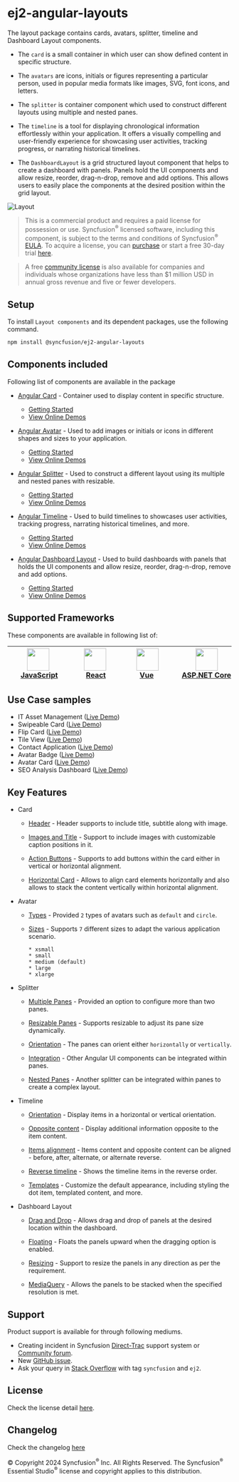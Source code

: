# ej2-angular-layouts

The layout package contains cards, avatars, splitter, timeline and Dashboard Layout components. 

* The `card` is a small container in which user can show defined content in specific structure.

* The `avatars` are icons, initials or figures representing a particular person, used in popular media formats like images, SVG, font icons, and letters.

* The `splitter` is container component which used to construct different layouts using multiple and nested panes.

* The `timeline` is a tool for displaying chronological information effortlessly within your application. It offers a visually compelling and user-friendly experience for showcasing user activities, tracking progress, or narrating historical timelines.

* The `DashboardLayout` is a grid structured layout component that helps to create a dashboard with panels. Panels hold the UI components and allow resize, reorder, drag-n-drop, remove and add options. This allows users to easily place the components at the desired position within the grid layout.

![Layout](https://ej2.syncfusion.com/products/images/layout/readme.png)

> This is a commercial product and requires a paid license for possession or use. Syncfusion<sup>®</sup> licensed software, including this component, is subject to the terms and conditions of Syncfusion<sup>®</sup> [EULA](https://www.syncfusion.com/eula/es/). To acquire a license, you can [purchase](https://www.syncfusion.com/sales/products/?utm_source=npm&utm_medium=listing&utm_campaign=angular-layout-npm) or start a free 30-day trial [here](https://www.syncfusion.com/account/manage-trials/start-trials/?utm_source=npm&utm_medium=listing&utm_campaign=angular-layout-npm).

> A free [community license](https://www.syncfusion.com/products/communitylicense/?utm_source=npm&utm_medium=listing&utm_campaign=angular-layout-npm) is also available for companies and individuals whose organizations have less than $1 million USD in annual gross revenue and five or fewer developers.

## Setup

To install `Layout components` and its dependent packages, use the following command.

```sh
npm install @syncfusion/ej2-angular-layouts
```

## Components included

Following list of components are available in the package

* [Angular Card](https://www.syncfusion.com/angular-ui-components/angular-card?utm_source=npm&utm_medium=listing&utm_campaign=angular-layout-npm) - Container used to display content in specific structure.
  * [Getting Started](https://ej2.syncfusion.com/angular/documentation/card/getting-started/?utm_source=npm&utm_medium=listing&utm_campaign=angular-layout-npm)
  * [View Online Demos](https://ej2.syncfusion.com/angular/demos/?utm_source=npm&utm_medium=listing&utm_campaign=angular-layout-npm#/fluent2/card/basic)

* [Angular Avatar](https://www.syncfusion.com/angular-ui-components/angular-avatar?utm_source=npm&utm_medium=listing&utm_campaign=angular-layout-npm) - Used to add images or initials or icons in different shapes and sizes to your application.
  * [Getting Started](https://ej2.syncfusion.com/angular/documentation/avatar/getting-started/?utm_source=npm&utm_medium=listing&utm_campaign=angular-layout-npm)
  * [View Online Demos](https://ej2.syncfusion.com/angular/demos/?utm_source=npm&utm_medium=listing&utm_campaign=angular-layout-npm#/fluent2/avatar/default)

* [Angular Splitter](https://www.syncfusion.com/angular-ui-components/angular-splitter?utm_source=npm&utm_medium=listing&utm_campaign=angular-layout-npm) - Used to construct a different layout using its multiple and nested panes with resizable.
  * [Getting Started](https://ej2.syncfusion.com/angular/documentation/splitter/getting-started/?utm_source=npm&utm_medium=listing&utm_campaign=angular-layout-npm)
  * [View Online Demos](https://ej2.syncfusion.com/angular/demos/?utm_source=npm&utm_medium=listing&utm_campaign=angular-layout-npm#/fluent2/splitter/default)

* [Angular Timeline](https://www.syncfusion.com/angular-ui-components/angular-timeline?utm_source=npm&utm_medium=listing&utm_campaign=angular-layout-npm) - Used to build timelines to showcases user activities, tracking progress, narrating historical timelines, and more.
  * [Getting Started](https://ej2.syncfusion.com/angular/documentation/timeline/getting-started/?utm_source=npm&utm_medium=listing&utm_campaign=angular-layout-npm)
  * [View Online Demos](https://ej2.syncfusion.com/angular/demos/?utm_source=npm&utm_medium=listing&utm_campaign=angular-layout-npm#/fluent2/timeline/default) 

* [Angular Dashboard Layout](https://www.syncfusion.com/angular-ui-components/angular-dashboard-layout?utm_source=npm&utm_medium=listing&utm_campaign=angular-layout-npm) - Used to build dashboards with panels that holds the UI components and allow resize, reorder, drag-n-drop, remove and add options.
  * [Getting Started](https://ej2.syncfusion.com/angular/documentation/dashboard-layout/getting-started/?utm_source=npm&utm_medium=listing&utm_campaign=angular-layout-npm)
  * [View Online Demos](https://ej2.syncfusion.com/angular/demos/?utm_source=npm&utm_medium=listing&utm_campaign=angular-layout-npm#/fluent2/dashboard-layout/default)

## Supported Frameworks

These components are available in following list of:

| [<img src="https://ej2.syncfusion.com/github/images/js.svg" height="50" />](https://www.syncfusion.com/javascript-ui-controls?utm_medium=listing&utm_source=github)<br/>&nbsp;&nbsp;&nbsp;&nbsp;&nbsp;[JavaScript](https://www.syncfusion.com/javascript-ui-controls?utm_medium=listing&utm_source=github)&nbsp;&nbsp;&nbsp;&nbsp; | [<img src="https://ej2.syncfusion.com/github/images/react.svg"  height="50" />](https://www.syncfusion.com/react-ui-components?utm_medium=listing&utm_source=github)<br/>&nbsp;&nbsp;&nbsp;&nbsp;&nbsp;&nbsp;&nbsp;[React](https://www.syncfusion.com/react-ui-components?utm_medium=listing&utm_source=github)&nbsp;&nbsp;&nbsp;&nbsp;&nbsp;&nbsp; | [<img src="https://ej2.syncfusion.com/github/images/vue.svg" height="50" />](https://www.syncfusion.com/vue-ui-components?utm_medium=listing&utm_source=github)<br/>&nbsp;&nbsp;&nbsp;&nbsp;&nbsp;&nbsp;&nbsp;&nbsp;[Vue](https://www.syncfusion.com/vue-ui-components?utm_medium=listing&utm_source=github)&nbsp;&nbsp;&nbsp;&nbsp;&nbsp;&nbsp;&nbsp;&nbsp;&nbsp; | [<img src="https://ej2.syncfusion.com/github/images/netcore.svg" height="50" />](https://www.syncfusion.com/aspnet-core-ui-controls?utm_medium=listing&utm_source=github)<br/>&nbsp;&nbsp;[ASP.NET&nbsp;Core](https://www.syncfusion.com/aspnet-core-ui-controls?utm_medium=listing&utm_source=github)&nbsp;&nbsp; | [<img src="https://ej2.syncfusion.com/github/images/netmvc.svg" height="50" />](https://www.syncfusion.com/aspnet-mvc-ui-controls?utm_medium=listing&utm_source=github)<br/>&nbsp;&nbsp;[ASP.NET&nbsp;MVC](https://www.syncfusion.com/aspnet-mvc-ui-controls?utm_medium=listing&utm_source=github)&nbsp;&nbsp; | 
| :-----: | :-----: | :-----: | :-----: | :-----: |

## Use Case samples

* IT Asset Management ([Live Demo](https://ej2.syncfusion.com/showcase/vue/assetmanagement/?utm_source=npm&utm_medium=listing&utm_campaign=angular-layout-npm))
* Swipeable Card ([Live Demo](https://ej2.syncfusion.com/angular/demos/?utm_source=npm&utm_medium=listing&utm_campaign=angular-layout-npm#/fluent2/card/swipeable))
* Flip Card ([Live Demo](https://ej2.syncfusion.com/angular/demos/?utm_source=npm&utm_medium=listing&utm_campaign=angular-layout-npm#/fluent2/card/flip))
* Tile View ([Live Demo](https://ej2.syncfusion.com/angular/demos/?utm_source=npm&utm_medium=listing&utm_campaign=angular-layout-npm#/fluent2/card/tile))
* Contact Application ([Live Demo](https://ej2.syncfusion.com/angular/demos/?utm_source=npm&utm_medium=listing&utm_campaign=angular-layout-npm#/fluent2/avatar/list-view))
* Avatar Badge ([Live Demo](https://ej2.syncfusion.com/angular/demos/?utm_source=npm&utm_medium=listing&utm_campaign=angular-layout-npm#/fluent2/avatar/badge))
* Avatar Card ([Live Demo](https://ej2.syncfusion.com/angular/demos/?utm_source=npm&utm_medium=listing&utm_campaign=angular-layout-npm#/fluent2/avatar/card))
* SEO Analysis Dashboard ([Live Demo](https://ej2.syncfusion.com/angular/demos/?utm_source=npm&utm_medium=listing&utm_campaign=angular-layout-npm#/fluent2/dashboard-layout/analytics-dashboard))

## Key Features

* Card

  * [Header](https://ej2.syncfusion.com/angular/demos/?utm_source=npm&utm_medium=listing&utm_campaign=angular-layout-npm#/fluent2/card/basic) - Header supports to include title, subtitle along with image.

  * [Images and Title](https://ej2.syncfusion.com/angular/demos/?utm_source=npm&utm_medium=listing&utm_campaign=angular-layout-npm#/fluent2/card/reveal) - Support to include images with customizable caption positions in it.

  * [Action Buttons](https://ej2.syncfusion.com/angular/demos/?utm_source=npm&utm_medium=listing&utm_campaign=angular-layout-npm#/fluent2/card/vertical) - Supports to add buttons within the card either in vertical or horizontal alignment.

  * [Horizontal Card](https://ej2.syncfusion.com/angular/demos/?utm_source=npm&utm_medium=listing&utm_campaign=angular-layout-npm#/fluent2/card/horizontal) - Allows to align card elements horizontally and also allows to stack the content vertically within horizontal alignment.

* Avatar

  * [Types](https://ej2.syncfusion.com/angular/demos/?utm_source=npm&utm_medium=listing&utm_campaign=angular-layout-npm#/fluent2/avatar/default) - Provided `2` types of avatars such as `default` and `circle`.

  * [Sizes](https://ej2.syncfusion.com/angular/demos/?utm_source=npm&utm_medium=listing&utm_campaign=angular-layout-npm#/fluent2/avatar/types) - Supports `7` different sizes to adapt the various application scenario.

        * xsmall
        * small
        * medium (default)
        * large
        * xlarge

* Splitter

  * [Multiple Panes](https://ej2.syncfusion.com/angular/demos/?utm_source=npm&utm_medium=listing&utm_campaign=angular-layout-npm#/fluent2/splitter/default) - Provided an option to configure more than two panes.

  * [Resizable Panes](https://ej2.syncfusion.com/angular/demos/?utm_source=npm&utm_medium=listing&utm_campaign=angular-layout-npm#/fluent2/splitter/code-editor-layout) - Supports resizable to adjust its pane size dynamically.

  * [Orientation](https://ej2.syncfusion.com/angular/demos/?utm_source=npm&utm_medium=listing&utm_campaign=angular-layout-npm#/fluent2/splitter/default) - The panes can orient either `horizontally` or `vertically`.

  * [Integration](https://ej2.syncfusion.com/angular/demos/?utm_source=npm&utm_medium=listing&utm_campaign=angular-layout-npm#/fluent2/splitter/accordion-navigation-menu) - Other Angular UI components can be integrated within panes.

  * [Nested Panes](https://ej2.syncfusion.com/angular/demos/?utm_source=npm&utm_medium=listing&utm_campaign=angular-layout-npm#/fluent2/splitter/code-editor-layout) - Another splitter can be integrated within panes to create a complex layout.

* Timeline

  * [Orientation](https://ej2.syncfusion.com/angular/demos/?utm_source=npm&utm_medium=listing&utm_campaign=angular-layout-npm#/fluent2/timeline/api) - Display items in a horizontal or vertical orientation.

  * [Opposite content](https://ej2.syncfusion.com/angular/demos/?utm_source=npm&utm_medium=listing&utm_campaign=angular-layout-npm#/fluent2/timeline/api) -  Display additional information opposite to the item content.
  
  * [Items alignment](https://ej2.syncfusion.com/angular/demos/?utm_source=npm&utm_medium=listing&utm_campaign=angular-layout-npm#/fluent2/timeline/api) - Items content and opposite content can be aligned - before, after, alternate, or alternate reverse.
  
  * [Reverse timeline](https://ej2.syncfusion.com/angular/demos/?utm_source=npm&utm_medium=listing&utm_campaign=angular-layout-npm#/fluent2/timeline/api) - Shows the timeline items in the reverse order.
  
  * [Templates](https://ej2.syncfusion.com/angular/demos/?utm_source=npm&utm_medium=listing&utm_campaign=angular-layout-npm#/fluent2/timeline/template) - Customize the default appearance, including styling the dot item, templated content, and more.

* Dashboard Layout
    
  * [Drag and Drop](https://ej2.syncfusion.com/angular/demos/?utm_source=npm&utm_medium=listing&utm_campaign=angular-layout-npm#/fluent2/dashboard-layout/properties) - Allows drag and drop of panels at the desired location within the dashboard.

  * [Floating](https://ej2.syncfusion.com/angular/demos/?utm_source=npm&utm_medium=listing&utm_campaign=angular-layout-npm#/fluent2/dashboard-layout/properties) - Floats the panels upward when the dragging option is enabled.

  * [Resizing](https://ej2.syncfusion.com/angular/demos/?utm_source=npm&utm_medium=listing&utm_campaign=angular-layout-npm#/fluent2/dashboard-layout/properties) - Support to resize the panels in any direction as per the requirement.

  * [MediaQuery](https://ej2.syncfusion.com/angular/demos/?utm_source=npm&utm_medium=listing&utm_campaign=angular-layout-npm#/fluent2/dashboard-layout/default) - Allows the panels to be stacked when the specified resolution is met.

## Support

Product support is available for through following mediums.

* Creating incident in Syncfusion [Direct-Trac](https://www.syncfusion.com/support/directtrac/incidents/?utm_source=npm&utm_medium=listing&utm_campaign=angular-layout-npm) support system or [Community forum](https://www.syncfusion.com/forums/essential-js2/?utm_source=npm&utm_medium=listing&utm_campaign=angular-layout-npm).
* New [GitHub issue](https://github.com/syncfusion/ej2-angular-ui-components/issues/new/?utm_source=npm&utm_medium=listing&utm_campaign=angular-layout-npm).
* Ask your query in [Stack Overflow](https://stackoverflow.com/?utm_source=npm&utm_medium=listing&utm_campaign=angular-layout-npm) with tag `syncfusion` and `ej2`.

## License

Check the license detail [here](https://github.com/syncfusion/ej2-angular-ui-components/blob/master/components/layouts/license/?utm_source=npm&utm_medium=listing&utm_campaign=angular-layout-npm).

## Changelog

Check the changelog [here](https://github.com/syncfusion/ej2-angular-ui-components/blob/master/components/layouts/CHANGELOG.md/?utm_source=npm&utm_medium=listing&utm_campaign=angular-layout-npm)

© Copyright 2024 Syncfusion<sup>®</sup> Inc. All Rights Reserved. The Syncfusion<sup>®</sup> Essential Studio<sup>®</sup> license and copyright applies to this distribution.
